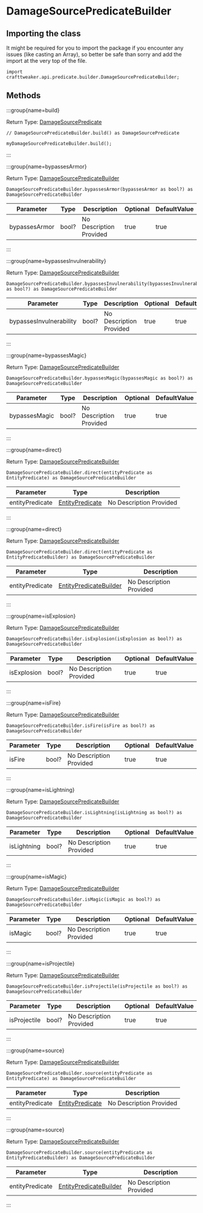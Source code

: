 # DamageSourcePredicateBuilder

## Importing the class

It might be required for you to import the package if you encounter any issues (like casting an Array), so better be safe than sorry and add the import at the very top of the file.
```zenscript
import crafttweaker.api.predicate.builder.DamageSourcePredicateBuilder;
```


## Methods

:::group{name=build}

Return Type: [DamageSourcePredicate](/vanilla/api/predicate/DamageSourcePredicate)

```zenscript
// DamageSourcePredicateBuilder.build() as DamageSourcePredicate

myDamageSourcePredicateBuilder.build();
```

:::

:::group{name=bypassesArmor}

Return Type: [DamageSourcePredicateBuilder](/vanilla/api/predicate/builder/DamageSourcePredicateBuilder)

```zenscript
DamageSourcePredicateBuilder.bypassesArmor(bypassesArmor as bool?) as DamageSourcePredicateBuilder
```

| Parameter     | Type  | Description             | Optional | DefaultValue |
| ------------- | ----- | ----------------------- | -------- | ------------ |
| bypassesArmor | bool? | No Description Provided | true     | true         |


:::

:::group{name=bypassesInvulnerability}

Return Type: [DamageSourcePredicateBuilder](/vanilla/api/predicate/builder/DamageSourcePredicateBuilder)

```zenscript
DamageSourcePredicateBuilder.bypassesInvulnerability(bypassesInvulnerability as bool?) as DamageSourcePredicateBuilder
```

| Parameter               | Type  | Description             | Optional | DefaultValue |
| ----------------------- | ----- | ----------------------- | -------- | ------------ |
| bypassesInvulnerability | bool? | No Description Provided | true     | true         |


:::

:::group{name=bypassesMagic}

Return Type: [DamageSourcePredicateBuilder](/vanilla/api/predicate/builder/DamageSourcePredicateBuilder)

```zenscript
DamageSourcePredicateBuilder.bypassesMagic(bypassesMagic as bool?) as DamageSourcePredicateBuilder
```

| Parameter     | Type  | Description             | Optional | DefaultValue |
| ------------- | ----- | ----------------------- | -------- | ------------ |
| bypassesMagic | bool? | No Description Provided | true     | true         |


:::

:::group{name=direct}

Return Type: [DamageSourcePredicateBuilder](/vanilla/api/predicate/builder/DamageSourcePredicateBuilder)

```zenscript
DamageSourcePredicateBuilder.direct(entityPredicate as EntityPredicate) as DamageSourcePredicateBuilder
```

| Parameter       | Type                                                      | Description             |
| --------------- | --------------------------------------------------------- | ----------------------- |
| entityPredicate | [EntityPredicate](/vanilla/api/predicate/EntityPredicate) | No Description Provided |


:::

:::group{name=direct}

Return Type: [DamageSourcePredicateBuilder](/vanilla/api/predicate/builder/DamageSourcePredicateBuilder)

```zenscript
DamageSourcePredicateBuilder.direct(entityPredicate as EntityPredicateBuilder) as DamageSourcePredicateBuilder
```

| Parameter       | Type                                                                            | Description             |
| --------------- | ------------------------------------------------------------------------------- | ----------------------- |
| entityPredicate | [EntityPredicateBuilder](/vanilla/api/predicate/builder/EntityPredicateBuilder) | No Description Provided |


:::

:::group{name=isExplosion}

Return Type: [DamageSourcePredicateBuilder](/vanilla/api/predicate/builder/DamageSourcePredicateBuilder)

```zenscript
DamageSourcePredicateBuilder.isExplosion(isExplosion as bool?) as DamageSourcePredicateBuilder
```

| Parameter   | Type  | Description             | Optional | DefaultValue |
| ----------- | ----- | ----------------------- | -------- | ------------ |
| isExplosion | bool? | No Description Provided | true     | true         |


:::

:::group{name=isFire}

Return Type: [DamageSourcePredicateBuilder](/vanilla/api/predicate/builder/DamageSourcePredicateBuilder)

```zenscript
DamageSourcePredicateBuilder.isFire(isFire as bool?) as DamageSourcePredicateBuilder
```

| Parameter | Type  | Description             | Optional | DefaultValue |
| --------- | ----- | ----------------------- | -------- | ------------ |
| isFire    | bool? | No Description Provided | true     | true         |


:::

:::group{name=isLightning}

Return Type: [DamageSourcePredicateBuilder](/vanilla/api/predicate/builder/DamageSourcePredicateBuilder)

```zenscript
DamageSourcePredicateBuilder.isLightning(isLightning as bool?) as DamageSourcePredicateBuilder
```

| Parameter   | Type  | Description             | Optional | DefaultValue |
| ----------- | ----- | ----------------------- | -------- | ------------ |
| isLightning | bool? | No Description Provided | true     | true         |


:::

:::group{name=isMagic}

Return Type: [DamageSourcePredicateBuilder](/vanilla/api/predicate/builder/DamageSourcePredicateBuilder)

```zenscript
DamageSourcePredicateBuilder.isMagic(isMagic as bool?) as DamageSourcePredicateBuilder
```

| Parameter | Type  | Description             | Optional | DefaultValue |
| --------- | ----- | ----------------------- | -------- | ------------ |
| isMagic   | bool? | No Description Provided | true     | true         |


:::

:::group{name=isProjectile}

Return Type: [DamageSourcePredicateBuilder](/vanilla/api/predicate/builder/DamageSourcePredicateBuilder)

```zenscript
DamageSourcePredicateBuilder.isProjectile(isProjectile as bool?) as DamageSourcePredicateBuilder
```

| Parameter    | Type  | Description             | Optional | DefaultValue |
| ------------ | ----- | ----------------------- | -------- | ------------ |
| isProjectile | bool? | No Description Provided | true     | true         |


:::

:::group{name=source}

Return Type: [DamageSourcePredicateBuilder](/vanilla/api/predicate/builder/DamageSourcePredicateBuilder)

```zenscript
DamageSourcePredicateBuilder.source(entityPredicate as EntityPredicate) as DamageSourcePredicateBuilder
```

| Parameter       | Type                                                      | Description             |
| --------------- | --------------------------------------------------------- | ----------------------- |
| entityPredicate | [EntityPredicate](/vanilla/api/predicate/EntityPredicate) | No Description Provided |


:::

:::group{name=source}

Return Type: [DamageSourcePredicateBuilder](/vanilla/api/predicate/builder/DamageSourcePredicateBuilder)

```zenscript
DamageSourcePredicateBuilder.source(entityPredicate as EntityPredicateBuilder) as DamageSourcePredicateBuilder
```

| Parameter       | Type                                                                            | Description             |
| --------------- | ------------------------------------------------------------------------------- | ----------------------- |
| entityPredicate | [EntityPredicateBuilder](/vanilla/api/predicate/builder/EntityPredicateBuilder) | No Description Provided |


:::


